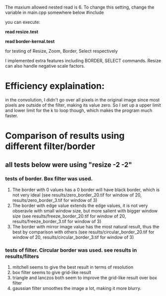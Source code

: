 The maxium allowed nested read is 6. To change this setting, change the variable <numNested> in main.cpp somewhere below #include

you can execute:

**read resize.test**


**read border-kernal.test**

for testing of Resize, Zoom, Border, Select respectively

I implemented extra features including BORDER, SELECT commands. Resize can also handle negative scale factors.

# Efficiency explaination:
in the convolution, I didn't go over all pixels in the original image since most pixels are outside of the filter, making its value zero. So I set up a upper limit and lower limit for the k to loop though, which makes the program much faster.

# Comparison of results using different filter/border
## all tests below were using "resize -2 -2"
### tests of border. Box filter was used.
1. The border with 0 values has a 0 border will have black border, which is not very ideal (see results/zero_border_20.tif for window of 20, results/zero_border_3.tif for window of 3) 
2. The border with edge value extends the edge values, it is not very obseravle with small window size, but more salient with bigger window size (see results/freeze_border_20.tif for window of 20, results/freeze_border_3.tif for window of 3)
3. The border with mirror image value has the most natural result, thus the best by comparison with others (see results/circular_border_20.tif for window of 20, results/circular_border_3.tif for window of 3)
### tests of filter. Circular border was used. see results in results/filters 
1. mitchell seems to give the best result in terms of resolution
2. box filter seems to give grid-like result
3. triangle and lanczos both seem to improve the grid-like result over box filter
4. gaussian filter smoothes the image a lot, making it more blurry.
